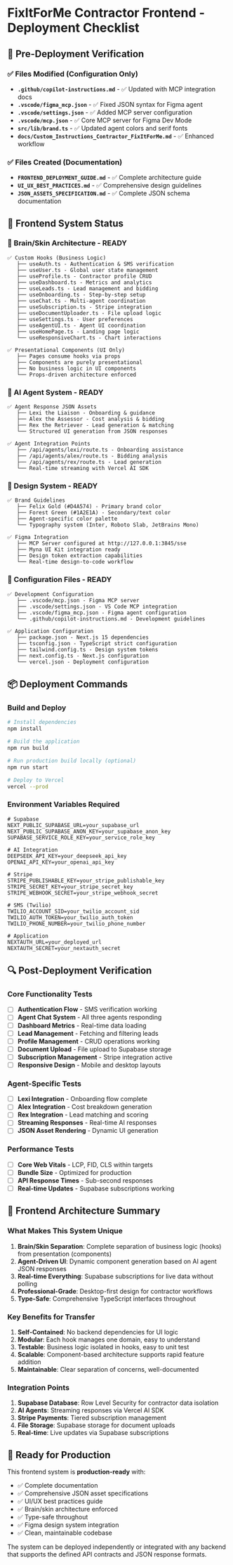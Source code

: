 # FixItForMe Contractor Frontend - Deployment Checklist

## 🚀 Pre-Deployment Verification

### ✅ Files Modified (Configuration Only)

- **`.github/copilot-instructions.md`** - ✅ Updated with MCP integration docs
- **`.vscode/figma_mcp.json`** - ✅ Fixed JSON syntax for Figma agent
- **`.vscode/settings.json`** - ✅ Added MCP server configuration
- **`.vscode/mcp.json`** - ✅ Core MCP server for Figma Dev Mode
- **`src/lib/brand.ts`** - ✅ Updated agent colors and serif fonts
- **`docs/Custom_Instructions_Contractor_FixItForMe.md`** - ✅ Enhanced workflow

### ✅ Files Created (Documentation)

- **`FRONTEND_DEPLOYMENT_GUIDE.md`** - ✅ Complete architecture guide
- **`UI_UX_BEST_PRACTICES.md`** - ✅ Comprehensive design guidelines
- **`JSON_ASSETS_SPECIFICATION.md`** - ✅ Complete JSON schema documentation

## 🎯 Frontend System Status

### 🧠 Brain/Skin Architecture - READY

```text
✅ Custom Hooks (Business Logic)
   ├── useAuth.ts - Authentication & SMS verification
   ├── useUser.ts - Global user state management
   ├── useProfile.ts - Contractor profile CRUD
   ├── useDashboard.ts - Metrics and analytics
   ├── useLeads.ts - Lead management and bidding
   ├── useOnboarding.ts - Step-by-step setup
   ├── useChat.ts - Multi-agent coordination
   ├── useSubscription.ts - Stripe integration
   ├── useDocumentUploader.ts - File upload logic
   ├── useSettings.ts - User preferences
   ├── useAgentUI.ts - Agent UI coordination
   ├── useHomePage.ts - Landing page logic
   └── useResponsiveChart.ts - Chart interactions

✅ Presentational Components (UI Only)
   ├── Pages consume hooks via props
   ├── Components are purely presentational
   ├── No business logic in UI components
   └── Props-driven architecture enforced
```

### 🤖 AI Agent System - READY

```text
✅ Agent Response JSON Assets
   ├── Lexi the Liaison - Onboarding & guidance
   ├── Alex the Assessor - Cost analysis & bidding
   ├── Rex the Retriever - Lead generation & matching
   └── Structured UI generation from JSON responses

✅ Agent Integration Points
   ├── /api/agents/lexi/route.ts - Onboarding assistance
   ├── /api/agents/alex/route.ts - Bidding analysis
   ├── /api/agents/rex/route.ts - Lead generation
   └── Real-time streaming with Vercel AI SDK
```

### 🎨 Design System - READY

```text
✅ Brand Guidelines
   ├── Felix Gold (#D4A574) - Primary brand color
   ├── Forest Green (#1A2E1A) - Secondary/text color
   ├── Agent-specific color palette
   └── Typography system (Inter, Roboto Slab, JetBrains Mono)

✅ Figma Integration
   ├── MCP Server configured at http://127.0.0.1:3845/sse
   ├── Myna UI Kit integration ready
   ├── Design token extraction capabilities
   └── Real-time design-to-code workflow
```

### 🔧 Configuration Files - READY

```text
✅ Development Configuration
   ├── .vscode/mcp.json - Figma MCP server
   ├── .vscode/settings.json - VS Code MCP integration
   ├── .vscode/figma_mcp.json - Figma agent configuration
   └── .github/copilot-instructions.md - Development guidelines

✅ Application Configuration
   ├── package.json - Next.js 15 dependencies
   ├── tsconfig.json - TypeScript strict configuration
   ├── tailwind.config.ts - Design system tokens
   ├── next.config.ts - Next.js configuration
   └── vercel.json - Deployment configuration
```

## 📦 Deployment Commands

### Build and Deploy

```bash
# Install dependencies
npm install

# Build the application
npm run build

# Run production build locally (optional)
npm run start

# Deploy to Vercel
vercel --prod
```

### Environment Variables Required

```env
# Supabase
NEXT_PUBLIC_SUPABASE_URL=your_supabase_url
NEXT_PUBLIC_SUPABASE_ANON_KEY=your_supabase_anon_key
SUPABASE_SERVICE_ROLE_KEY=your_service_role_key

# AI Integration
DEEPSEEK_API_KEY=your_deepseek_api_key
OPENAI_API_KEY=your_openai_api_key

# Stripe
STRIPE_PUBLISHABLE_KEY=your_stripe_publishable_key
STRIPE_SECRET_KEY=your_stripe_secret_key
STRIPE_WEBHOOK_SECRET=your_stripe_webhook_secret

# SMS (Twilio)
TWILIO_ACCOUNT_SID=your_twilio_account_sid
TWILIO_AUTH_TOKEN=your_twilio_auth_token
TWILIO_PHONE_NUMBER=your_twilio_phone_number

# Application
NEXTAUTH_URL=your_deployed_url
NEXTAUTH_SECRET=your_nextauth_secret
```

## 🔍 Post-Deployment Verification

### Core Functionality Tests

- [ ] **Authentication Flow** - SMS verification working
- [ ] **Agent Chat System** - All three agents responding
- [ ] **Dashboard Metrics** - Real-time data loading
- [ ] **Lead Management** - Fetching and filtering leads
- [ ] **Profile Management** - CRUD operations working
- [ ] **Document Upload** - File upload to Supabase storage
- [ ] **Subscription Management** - Stripe integration active
- [ ] **Responsive Design** - Mobile and desktop layouts

### Agent-Specific Tests

- [ ] **Lexi Integration** - Onboarding flow complete
- [ ] **Alex Integration** - Cost breakdown generation
- [ ] **Rex Integration** - Lead matching and scoring
- [ ] **Streaming Responses** - Real-time AI responses
- [ ] **JSON Asset Rendering** - Dynamic UI generation

### Performance Tests

- [ ] **Core Web Vitals** - LCP, FID, CLS within targets
- [ ] **Bundle Size** - Optimized for production
- [ ] **API Response Times** - Sub-second responses
- [ ] **Real-time Updates** - Supabase subscriptions working

## 🎯 Frontend Architecture Summary

### What Makes This System Unique

1. **Brain/Skin Separation**: Complete separation of business logic (hooks) from presentation (components)
2. **Agent-Driven UI**: Dynamic component generation based on AI agent JSON responses
3. **Real-time Everything**: Supabase subscriptions for live data without polling
4. **Professional-Grade**: Desktop-first design for contractor workflows
5. **Type-Safe**: Comprehensive TypeScript interfaces throughout

### Key Benefits for Transfer

1. **Self-Contained**: No backend dependencies for UI logic
2. **Modular**: Each hook manages one domain, easy to understand
3. **Testable**: Business logic isolated in hooks, easy to unit test
4. **Scalable**: Component-based architecture supports rapid feature addition
5. **Maintainable**: Clear separation of concerns, well-documented

### Integration Points

1. **Supabase Database**: Row Level Security for contractor data isolation
2. **AI Agents**: Streaming responses via Vercel AI SDK
3. **Stripe Payments**: Tiered subscription management
4. **File Storage**: Supabase storage for document uploads
5. **Real-time**: Live updates via Supabase subscriptions

## 🚀 Ready for Production

This frontend system is **production-ready** with:

- ✅ Complete documentation
- ✅ Comprehensive JSON asset specifications
- ✅ UI/UX best practices guide
- ✅ Brain/skin architecture enforced
- ✅ Type-safe throughout
- ✅ Figma design system integration
- ✅ Clean, maintainable codebase

The system can be deployed independently or integrated with any backend that supports the defined API contracts and JSON response formats.
